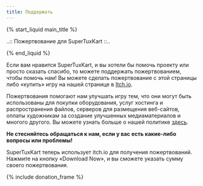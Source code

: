 ```yaml
---
title: Поддержать
---
```

{% start_liquid main_title %}

..:: Пожертвование для SuperTuxKart ::..

{% end_liquid %}

Если вам нравится SuperTuxKart, и вы хотели бы помочь проекту или просто сказать спасибо, то можете поддержать пожертвованием, чтобы помочь нам! Вы можете сделать пожертвование с этой страницы либо «купить» игру на нашей странице в [Itch.io](https://supertuxkart.itch.io/supertuxkart).

Пожертвования помогают нам улучшать игру тем, что они могут быть использованы для покупки оборудования, услуг хостинга и распространения файлов, серверов для размещения веб-сайтов, оплаты художникам за создание улучшенных медиаматериалов и многого другого. Вы можете узнать больше о нашей политике [здесь](Donation_Policy).

**Не стесняйтесь обращаться к нам, если у вас есть какие-либо вопросы или проблемы!**

SuperTuxKart теперь использует itch.io для получения пожертвований. Нажмите на кнопку «Download Now», и вы сможете указать сумму своего пожертвования.

{% include donation_frame %}
